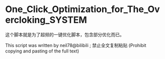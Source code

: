 # One_Click_Optimization_for_The_Overcloking_SYSTEM

这个脚本就是为了超频的一键优化脚本，包含部分优化而已。

This script was written by neil78@bilibili ;  禁止全文复制粘贴 (Prohibit copying and pasting of the full text)
